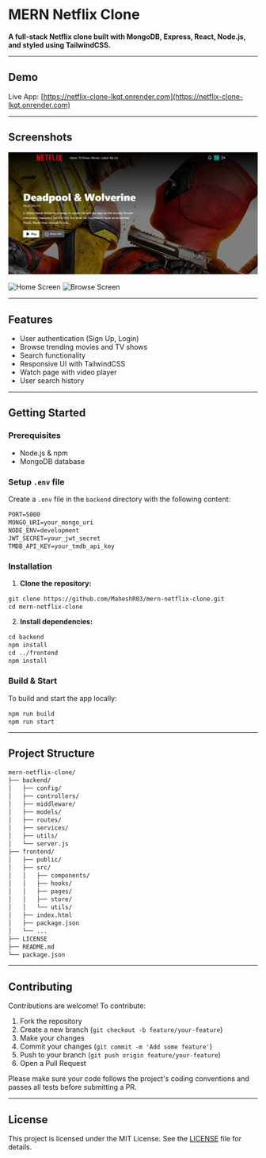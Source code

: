 
# MERN Netflix Clone

<p>
  <strong>A full-stack Netflix clone built with MongoDB, Express, React, Node.js, and styled using TailwindCSS.</strong>
</p>

---

## Demo

Live App: [https://netflix-clone-lkqt.onrender.com](https://netflix-clone-lkqt.onrender.com)

---

## Screenshots

![Demo App](/frontend/public/screenshot-for-readme.png)

<img width="1897" height="905" alt="Home Screen" src="https://github.com/user-attachments/assets/55ba35aa-6df1-425f-a63a-650736d6b8c9" />

<img width="1896" height="886" alt="Browse Screen" src="https://github.com/user-attachments/assets/b9824e39-f09e-4f1a-9f76-6836969e7169" />

---

## Features

- User authentication (Sign Up, Login)
- Browse trending movies and TV shows
- Search functionality
- Responsive UI with TailwindCSS
- Watch page with video player
- User search history

---

## Getting Started

### Prerequisites

- Node.js & npm
- MongoDB database

### Setup `.env` file

Create a `.env` file in the `backend` directory with the following content:

```env
PORT=5000
MONGO_URI=your_mongo_uri
NODE_ENV=development
JWT_SECRET=your_jwt_secret
TMDB_API_KEY=your_tmdb_api_key
```

### Installation

1. **Clone the repository:**

```shell
git clone https://github.com/MaheshR03/mern-netflix-clone.git
cd mern-netflix-clone
```

2. **Install dependencies:**

```shell
cd backend
npm install
cd ../frontend
npm install
```

### Build & Start

To build and start the app locally:

```shell
npm run build
npm run start
```

---

## Project Structure

```
mern-netflix-clone/
├── backend/
│   ├── config/
│   ├── controllers/
│   ├── middleware/
│   ├── models/
│   ├── routes/
│   ├── services/
│   ├── utils/
│   └── server.js
├── frontend/
│   ├── public/
│   ├── src/
│   │   ├── components/
│   │   ├── hooks/
│   │   ├── pages/
│   │   ├── store/
│   │   └── utils/
│   ├── index.html
│   ├── package.json
│   └── ...
├── LICENSE
├── README.md
└── package.json
```

---

## Contributing

Contributions are welcome! To contribute:

1. Fork the repository
2. Create a new branch (`git checkout -b feature/your-feature`)
3. Make your changes
4. Commit your changes (`git commit -m 'Add some feature'`)
5. Push to your branch (`git push origin feature/your-feature`)
6. Open a Pull Request

Please make sure your code follows the project's coding conventions and passes all tests before submitting a PR.

---

## License

This project is licensed under the MIT License. See the [LICENSE](./LICENSE) file for details.
